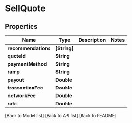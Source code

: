 # SellQuote

## Properties

| Name                | Type          | Description | Notes |
| ------------------- | ------------- | ----------- | ----- |
| **recommendations** | **\[String]** |             |       |
| **quoteId**         | **String**    |             |       |
| **paymentMethod**   | **String**    |             |       |
| **ramp**            | **String**    |             |       |
| **payout**          | **Double**    |             |       |
| **transactionFee**  | **Double**    |             |       |
| **networkFee**      | **Double**    |             |       |
| **rate**            | **Double**    |             |       |

\[Back to Model list] \[Back to API list] \[Back to README]
